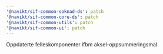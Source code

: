 ```yaml
---
'@navikt/sif-common-soknad-ds': patch
'@navikt/sif-common-core-ds': patch
'@navikt/sif-common-utils': patch
'@navikt/sif-common-ui': patch
---
```


Oppdaterte felleskomponenter ifbm aksel-oppsummeringsmal
